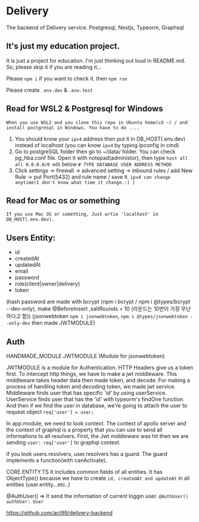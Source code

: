 # Delivery

The backend of Delivery service.
Postgresql, Nestjs, Typeorm, Graphsql

## It's just my education project.

It is just a project for education. I'm just thinking out loud in README.md.
So, please skip it if you are reading it...

Please `npm i`
if you want to check it.
then `npm run `

Please create `.env.dev` & `.env.test`

## Read for WSL2 & Postgresql for Windows

`When you use WSL2 and you clone this repo in Ubuntu home(cd ~) / and install postgresql in Windows. You have to do ....`

1. You should know your `ipv4` address then put it in DB_HOST(.env.dev) instead of localhost
   (you can know `ipv4` by typing ipconfig in cmd)
2. Go to postgreSQL folder then go to ~/data/ folder. You can check pg_hba.conf file. Open it with notepad(administor), then type `host all all 0.0.0.0/0 md5`
   below `# TYPE DATABASE USER ADDRESS METHOD`
3. Click settings -> firewall -> advanced setting -> inbound rules / add New Rule -> put Port(5432) and rule name / save it.
   `ipv4 can change anytime(I don't know what time it change.:( )`

## Read for Mac os or something

`If you use Mac OS or something, Just wrtie 'localhost' in DB_HOST(.env.dev).`

## Users Entity:

- id
- createdAt
- updatedAt
- email
- password
- role(client|owner|delivery)
- token

(hash password are made with bcrypt (npm i bcrypt / npm i @types/bcrypt --dev-only), make @BeforeInsert ,saltRounds = 10 (라운드는 10번이 가장 무난하다고 함))
(jsonwebtoken `npm i jsonwebtoken`, `npm i @types/jsonwebtoken --only-dev` then made JWTMODULE)

## Auth

HANDMADE_MODULE
JWTMODULE (Module for jsonwebtoken)

JWTMODULE is a module for Authentication. HTTP Headers give us a token first. To intercept http things, we have to make a jwt middleware.
This middleware takes header data then made token, and decode. For making a process of handling token and decoding token, we made jwt service.
Middleware finds user that has specific 'id' by using userService. UserService finds user that has the 'id' with typeorm's findOne function.
And then if we find the user in database, we're going to attach the user to request object `req['user'] = user;`

In app.module, we need to look context. The context of apollo server and the context of graphql is a property that you can use to send all informations to all resolvers.
First, the Jwt middleware was hit then we are sending `user: req['user']` to graphql context.

if you look users.resolvers, user.resolvers has a guard. The guard implements a function(with canActivate).

CORE.ENTITY.TS
It includes common fields of all entities.
It has ObjectType() because we have to create `id, createdAt and updateAt` in all entities (user.entity...etc..)

@AuthUser() => It send the information of current loggin user. `@AuthUser() authUser: User`

https://github.com/act99/delivery-backend
